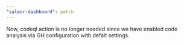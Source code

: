```yaml
---
"saleor-dashboard": patch
---
```


Now, codeql action is no longer needed since we have enabled code analysis via GH configuration with defalt settings.

